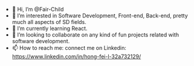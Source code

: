 - 👋 Hi, I’m @Fair-Child
- 👀 I’m interested in Software Development, Front-end, Back-end, pretty much all aspects of SD fields.
- 🌱 I’m currently learning React.
- 💞️ I’m looking to collaborate on any kind of fun projects related with software development.
- 📫 How to reach me: connect me on Linkedin: https://www.linkedin.com/in/hong-fei-l-32a732129/

<!---
Fair-Child/Fair-Child is a ✨ special ✨ repository because its `README.md` (this file) appears on your GitHub profile.
You can click the Preview link to take a look at your changes.
--->
